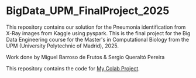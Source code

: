 # BigData_UPM_FinalProject_2025
This repository contains our solution for the Pneumonia identification from X-Ray images from Kaggle using pyspark. This is the final project for the Big Data Engineering course for the Master's in Computational Biology from the UPM (University Polytechnic of Madrid), 2025.

Work done by Miguel Barroso de Frutos &amp; Sergio Queraltó Pereira

This repository contains the code for [My Colab Project](https://colab.research.google.com/drive/1TaKXskpsOGcP3bbM69iYzVXpoJVSzzkb?usp=sharing).

